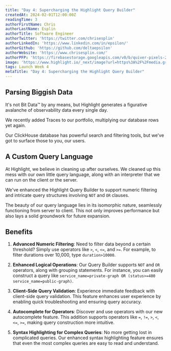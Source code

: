 ```yaml
---
title: "Day 4: Supercharging the Highlight Query Builder"
createdAt: 2024-02-01T12:00:00Z
readingTime: 3
authorFirstName: Chris
authorLastName: Esplin
authorTitle: Software Engineer
authorTwitter: 'https://twitter.com/chrisesplin'
authorLinkedIn: 'https://www.linkedin.com/in/epsilon/'
authorGithub: 'https://github.com/deltaepsilon'
authorWebsite: 'https://www.chrisesplin.com/'
authorPFP: 'https://firebasestorage.googleapis.com/v0/b/quiver-pixels-2020.appspot.com/o/F1EQ3eaBqkbEKEHBigolXIlmdut2%2F1408a808-60a6-4102-b636-08ab24041503.jpeg?alt=media&token=5f0ed5d8-c192-4aa3-a75b-3eb6cac9a552'
image: 'https://www.highlight.io/_next/image?url=https%3A%2F%2Fmedia.graphassets.com%2FE7U4wuSyS5mXKGfDOWsz&w=3840&q=75'
tags: Launch Week 4
metaTitle: "Day 4: Supercharging the Highlight Query Builder"
---
```


## Parsing Biggish Data

It's not Bit Data™ by any means, but Highlight generates a figurative avalanche of observability data every single day.

We recently added Traces to our portfolio, multiplying our database rows yet again.

Our ClickHouse database has powerful search and filtering tools, but we've got to surface those to you, our users.

## A Custom Query Language

At Highlight, we believe in cleaning up after ourselves. We cleaned up this mess with our own little query language, along with an interpreter that we can run on the client or the server.

We've enhanced the Highlight Query Builder to support numeric filtering and intricate query structures involving `NOT` and `OR` clauses.

The beauty of our query language lies in its isomorphic nature, seamlessly functioning from server to client. This not only improves performance but also lays a solid groundwork for future expansion.

## Benefits

1. **Advanced Numeric Filtering**: Need to filter data beyond a certain threshold? Simply use operators like `>`, `<`, `<=`, and `>=`. For example, to filter durations over 10,000, type `duration>10000`.

2. **Enhanced Logical Operations**: Our Query Builder supports `NOT` and `OR` operators, along with grouping statements. For instance, you can easily construct a query like `service_name=private-graph OR (status>=400 service_name=public-graph)`.

3. **Client-Side Query Validation**: Experience immediate feedback with client-side query validation. This feature enhances user experience by enabling quick troubleshooting and ensuring query accuracy.

4. **Autocomplete for Operators**: Discover and use operators with our new autocomplete feature. This addition supports operators like `=`, `!=`, `>`, `<`, `<=`, `>=`, making query construction more intuitive.

5. **Syntax Highlighting for Complex Queries**: No more getting lost in complicated queries. Our enhanced syntax highlighting feature ensures that even the most complex queries are easy to read and understand.
